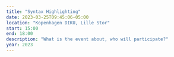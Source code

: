 ```yaml
---
title: "Syntax Highlighting"
date: 2023-03-25T09:45:06-05:00
location: "Kopenhagen DIKU, Lille Stor"
start: 15:00
end: 18:00
description: "What is the event about, who will participate?"
year: 2023
---
```


